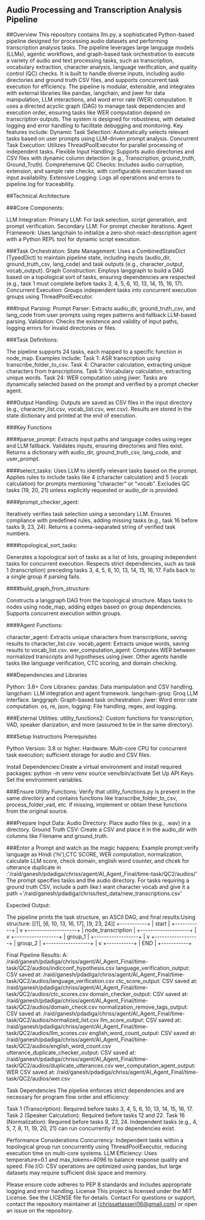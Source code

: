 ## Audio Processing and Transcription Analysis Pipeline


##Overview
This repository contains llm.py, a sophisticated Python-based pipeline designed for processing audio datasets and performing transcription analysis tasks. The pipeline leverages large language models (LLMs), agentic workflows, and graph-based task orchestration to execute a variety of audio and text processing tasks, such as transcription, vocabulary extraction, character analysis, language verification, and quality control (QC) checks. It is built to handle diverse inputs, including audio directories and ground truth CSV files, and supports concurrent task execution for efficiency.
The pipeline is modular, extensible, and integrates with external libraries like pandas, langchain, and jiwer for data manipulation, LLM interactions, and word error rate (WER) computation. It uses a directed acyclic graph (DAG) to manage task dependencies and execution order, ensuring tasks like WER computation depend on transcription outputs. The system is designed for robustness, with detailed logging and error handling to facilitate debugging and monitoring.
Key features include:
Dynamic Task Selection: Automatically selects relevant tasks based on user prompts using LLM-driven prompt analysis.
Concurrent Task Execution: Utilizes ThreadPoolExecutor for parallel processing of independent tasks.
Flexible Input Handling: Supports audio directories and CSV files with dynamic column detection (e.g., Transcription, ground_truth, Ground_Truth).
Comprehensive QC Checks: Includes audio corruption, extension, and sample rate checks, with configurable execution based on input availability.
Extensive Logging: Logs all operations and errors to pipeline.log for traceability.

##Technical Architecture

###Core Components:

LLM Integration:
Primary LLM: For task selection, script generation, and prompt verification.
Secondary LLM: For prompt checker iterations.
Agent Framework: Uses langchain to initialize a zero-shot-react-description agent with a Python REPL tool for dynamic script execution.


###Task Orchestration:
State Management: Uses a CombinedStateDict (TypedDict) to maintain pipeline state, including inputs (audio_dir, ground_truth_csv, lang_code) and task outputs (e.g., character_output, vocab_output).
Graph Construction: Employs langgraph to build a DAG based on a topological sort of tasks, ensuring dependencies are respected (e.g., task 1 must complete before tasks 3, 4, 5, 6, 10, 13, 14, 15, 16, 17).
Concurrent Execution: Groups independent tasks into concurrent execution groups using ThreadPoolExecutor.


###Input Parsing:
Prompt Parser: Extracts audio_dir, ground_truth_csv, and lang_code from user prompts using regex patterns and fallback LLM-based parsing.
Validation: Checks the existence and validity of input paths, logging errors for invalid directories or files.


###Task Definitions:

The pipeline supports 24 tasks, each mapped to a specific function in node_map. Examples include:
Task 1: ASR transcription using transcribe_folder_to_csv.
Task 4: Character calculation, extracting unique characters from transcriptions.
Task 5: Vocabulary calculation, extracting unique words.
Task 24: WER computation using jiwer.
Tasks are dynamically selected based on the prompt and verified by a prompt checker agent.


###Output Handling:
Outputs are saved as CSV files in the input directory (e.g., character_list.csv, vocab_list.csv, wer.csv).
Results are stored in the state dictionary and printed at the end of execution.

###Key Functions

####parse_prompt:
Extracts input paths and language codes using regex and LLM fallback.
Validates inputs, ensuring directories and files exist.
Returns a dictionary with audio_dir, ground_truth_csv, lang_code, and user_prompt.


####select_tasks:
Uses LLM to identify relevant tasks based on the prompt.
Applies rules to include tasks like 4 (character calculation) and 5 (vocab calculation) for prompts mentioning "character" or "vocab".
Excludes QC tasks (19, 20, 21) unless explicitly requested or audio_dir is provided.


####prompt_checker_agent:

Iteratively verifies task selection using a secondary LLM.
Ensures compliance with predefined rules, adding missing tasks (e.g., task 16 before tasks 9, 23, 24).
Returns a comma-separated string of verified task numbers.


####topological_sort_tasks:

Generates a topological sort of tasks as a list of lists, grouping independent tasks for concurrent execution.
Respects strict dependencies, such as task 1 (transcription) preceding tasks 3, 4, 5, 6, 10, 13, 14, 15, 16, 17.
Falls back to a single group if parsing fails.


####build_graph_from_structure:

Constructs a langgraph DAG from the topological structure.
Maps tasks to nodes using node_map, adding edges based on group dependencies.
Supports concurrent execution within groups.


####Agent Functions:

character_agent: Extracts unique characters from transcriptions, saving results to character_list.csv.
vocab_agent: Extracts unique words, saving results to vocab_list.csv.
wer_computation_agent: Computes WER between normalized transcripts and hypotheses using jiwer.
Other agents handle tasks like language verification, CTC scoring, and domain checking.



###Dependencies and Libraries

Python: 3.8+
Core Libraries:
pandas: Data manipulation and CSV handling.
langchain: LLM integration and agent framework.
langchain-groq: Groq LLM interface.
langgraph: Graph-based task orchestration.
jiwer: Word error rate computation.
os, re, json, logging: File handling, regex, and logging.


###External Utilities:
utility_functions2: Custom functions for transcription, VAD, speaker diarization, and more (assumed to be in the same directory).



###Setup Instructions
Prerequisites

Python Version: 3.8 or higher.
Hardware: Multi-core CPU for concurrent task execution; sufficient storage for audio and CSV files.

Install Dependencies:Create a virtual environment and install required packages:
python -m venv venv
source venv/bin/activate
Set Up API Keys.
Set the environment variables.


###Ensure Utility Functions:
Verify that utility_functions.py is present in the same directory and contains functions like transcribe_folder_to_csv, process_folder_vad, etc.
If missing, implement or obtain these functions from the original source.

###Prepare Input Data:
Audio Directory: Place audio files (e.g., .wav) in a directory.
Ground Truth CSV: Create a CSV and place it in the audio_dir with columns like Filename and ground_truth.

###Enter a Prompt and watch as the magic happens:
Example prompt:verify language as Hindi ('hi'),CTC SCORE, WER computation, normalization, calculate LLM score, check domain, english word counter, and chcek for utterance duplicate in :'/raid/ganesh/pdadiga/chriss/agent/AI_Agent_Final/time-task/QC2/audios/'
The prompt specifies tasks and the audio directory. For tasks requiring a ground truth CSV, include a path like:I want character vocab and give it a path ='/raid/ganesh/pdadiga/chriss/test_data/new_transcriptions.csv'


Expected Output:

The pipeline prints the task structure, an ASCII DAG, and final results:Using structure: [[1], [6, 10, 13, 16, 17], [9, 23, 24]]
+-----------+
|   start   |
+-----------+
      |
      v
+--------------------+
| node_transcription |
+--------------------+
      |
      v
+------------------+
|   group_1        |
+------------------+
      |
      v
+------------------+
|   group_2        |
+------------------+
      |
      v
+-----------+
|    END    |
+-----------+

Final Pipeline Results:
A: /raid/ganesh/pdadiga/chriss/agent/AI_Agent_Final/time-task/QC2/audios/indicconf_hypothesis.csv
language_verification_output: CSV saved at: /raid/ganesh/pdadiga/chriss/agent/AI_Agent_Final/time-task/QC2/audios/language_verification.csv
ctc_score_output: CSV saved at: /raid/ganesh/pdadiga/chriss/agent/AI_Agent_Final/time-task/QC2/audios/ctc_scores.csv
domain_checker_output: CSV saved at: /raid/ganesh/pdadiga/chriss/agent/AI_Agent_Final/time-task/QC2/audios/domain_check.csv
normalization_remove_tags_output: CSV saved at: /raid/ganesh/pdadiga/chriss/agent/AI_Agent_Final/time-task/QC2/audios/normalized_list.csv
llm_score_output: CSV saved at: /raid/ganesh/pdadiga/chriss/agent/AI_Agent_Final/time-task/QC2/audios/llm_scores.csv
english_word_count_output: CSV saved at: /raid/ganesh/pdadiga/chriss/agent/AI_Agent_Final/time-task/QC2/audios/english_word_count.csv
utterance_duplicate_checker_output: CSV saved at: /raid/ganesh/pdadiga/chriss/agent/AI_Agent_Final/time-task/QC2/audios/duplicate_utterances.csv
wer_computation_agent_output: WER CSV saved at: /raid/ganesh/pdadiga/chriss/agent/AI_Agent_Final/time-task/QC2/audios/wer.csv



Task Dependencies
The pipeline enforces strict dependencies and are necessary for program flow order and efficiency:

Task 1 (Transcription): Required before tasks 3, 4, 5, 6, 10, 13, 14, 15, 16, 17.
Task 2 (Speaker Calculation): Required before tasks 12 and 22.
Task 16 (Normalization): Required before tasks 9, 23, 24.
Independent tasks (e.g., 4, 5, 7, 8, 11, 19, 20, 21) can run concurrently if no dependencies exist.


Performance Considerations
Concurrency: Independent tasks within a topological group run concurrently using ThreadPoolExecutor, reducing execution time on multi-core systems.
LLM Efficiency: Uses temperature=0.1 and max_tokens=4096 to balance response quality and speed.
File I/O: CSV operations are optimized using pandas, but large datasets may require sufficient disk space and memory.


Please ensure code adheres to PEP 8 standards and includes appropriate logging and error handling.
License
This project is licensed under the MIT License. See the LICENSE file for details.
Contact
For questions or support, contact the repository maintainer at [chrissattasseril16@gmail.com] or open an issue on the repository.

